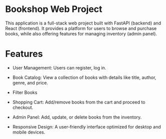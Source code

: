 # Bookshop Web Project
This application is a full-stack web project built with FastAPI (backend) and React (frontend). It provides a platform for users to browse and purchase books, while also offering features for managing inventory (admin panel).

# Features
- User Management: Users can register, log in.

- Book Catalog: View a collection of books with details like title, author, genre, and price.

- Filter Books

- Shopping Cart: Add/remove books from the cart and proceed to checkout.

- Admin Panel: Add, update, or delete books from the inventory.

- Responsive Design: A user-friendly interface optimized for desktop and mobile devices.

